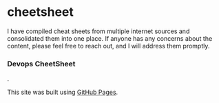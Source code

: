 # cheetsheet
I have compiled cheat sheets from multiple internet sources and consolidated them into one place. If anyone has any concerns about the content, please feel free to reach out, and I will address them promptly.


### Devops CheetSheet

[](http://quickref.me/python).

This site was built using [GitHub Pages](https://pages.github.com/).
